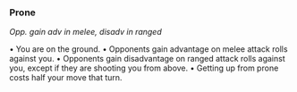 ### Prone

_Opp. gain adv in melee, disadv in ranged_

•        You are on the ground.
•        Opponents gain advantage on melee attack rolls against you.
•        Opponents gain disadvantage on ranged attack rolls against you, except if they are shooting you from above.
•        Getting up from prone costs half your move that turn.